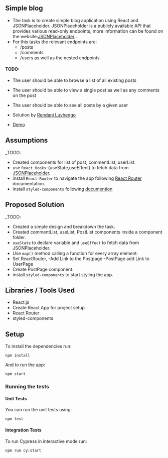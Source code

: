 ## Simple blog

- The task is to create simple blog application using React and JSONPlaceholder.
JSONPlaceholder is a publicly available API that provides various read-only endpoints, more information
can be found on the website:[JSONPlaceholder](https://jsonplaceholder.typicode.com/) . 
- For this tasks the relevant endpoints are:
    * /posts
    * /comments
    * /users
as well as the nested endpoints

#### TODO:

- The user should be able to browse a list of all existing posts
- The user should be able to view a single post as well as any comments on the post
- The user should be able to see all posts by a given user


 - Solution by [Rendani Luvhengo](mailto:rluvhengo2@gmail.com)
 - [Demo](https://simple-json-blog.netlify.app/)

## Assumptions

_TODO: 
- Created components for list of post, commentList, userList.
- use `React Hooks`-(useState,useEffect) to fetch data from [JSONPlaceholder](https://jsonplaceholder.typicode.com/).
- install `React-Router` to navigate the app following [React Router](https://reactrouter.com/web/guides/quick-start) documentation.
- install `styled-components` following [documention](https://styled-components.com/)

## Proposed Solution

_TODO: 

- Created a simple design and breakdown the task.
-  Created commentList, useList, PostList components inside a component folder.
-  `useState` to declare variable and `useEffect` to fetch data from JSONPlaceholder.
- Use `map()` method calling a function for every array element.
- Set ReactRouter, -Add Link to the Postpage -PostPage add Link to UserPage
- Create PostPage component.
- install `styled-components` to start styling the app.


## Libraries / Tools Used

- React.js
- Create React App for project setup
- React Router
- styled-components

## Setup

To install the dependencies run:

`npm install`

And to run the app:

`npm start`

### Running the tests

#### Unit Tests

You can run the unit tests using:

`npm test`

#### Integration Tests

To run Cypress in interactive mode run:

`npm run cy:start`
